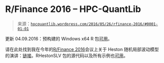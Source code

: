 <!--yml

分类：未分类

日期：2024-05-17 23:27:51

-->

# R/Finance 2016 – HPC-QuantLib

> 来源：[`hpcquantlib.wordpress.com/2016/05/26/rfinance-2016/#0001-01-01`](https://hpcquantlib.wordpress.com/2016/05/26/rfinance-2016/#0001-01-01)

更新 04.09.2016：预构建的 Windows x64 R 包[可用](http://hpc-quantlib.de/src/RHestonSLV.zip)。

请在此处找到我在今年的[R/Finance 2016](http://rinfinance.com)会议上关于 Heston 随机局部波动模型的演讲：[链接](http://hpc-quantlib.de/src/r_finance_2016.pdf)。RHestonSLV 包的源代码以及所有示例也[可用](http://github.com/klausspanderen/RHestonSLV)。

